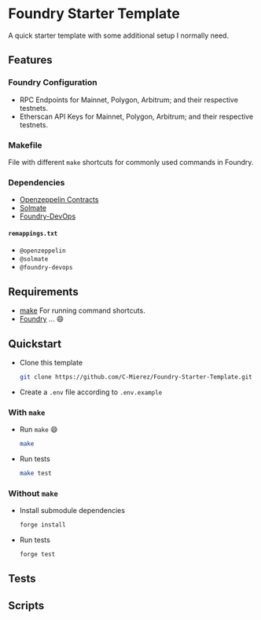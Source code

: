 # Foundry Starter Template

A quick starter template with some additional setup I normally need.

## Features

### Foundry Configuration

- RPC Endpoints for Mainnet, Polygon, Arbitrum; and their respective testnets.  
- Etherscan API Keys for Mainnet, Polygon, Arbitrum; and their respective testnets.

### Makefile

File with different `make` shortcuts for commonly used commands in Foundry.

### Dependencies
- [Openzeppelin Contracts](https://github.com/OpenZeppelin/openzeppelin-contracts)
- [Solmate](https://github.com/transmissions11/solmate)
- [Foundry-DevOps](https://github.com/ChainAccelOrg/foundry-devops)

#### `remappings.txt`
- `@openzeppelin`
- `@solmate`
- `@foundry-devops`


## Requirements

- [make](https://linux.die.net/man/1/make) For running command shortcuts.
- [Foundry](https://github.com/foundry-rs/foundry) ... 😄

## Quickstart

- Clone this template
    ```bash
    git clone https://github.com/C-Mierez/Foundry-Starter-Template.git
    ```
- Create a `.env` file according to `.env.example`

### With `make`
- Run `make` 😄
    ```bash
    make
    ```
- Run tests
    ```bash
    make test
    ```
### Without `make`
- Install submodule dependencies
  ```bash
  forge install
  ```
- Run tests
  ```bash
  forge test
  ```
## Tests

## Scripts